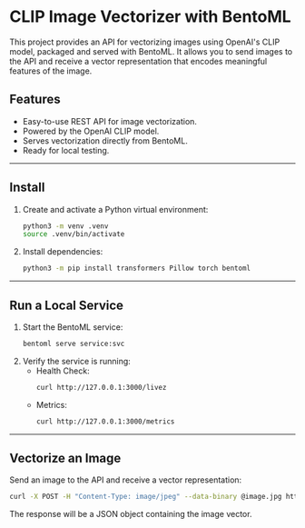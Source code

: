 # CLIP Image Vectorizer with BentoML

This project provides an API for vectorizing images using OpenAI's CLIP model, packaged and served with BentoML. It allows you to send images to the API and receive a vector representation that encodes meaningful features of the image.

## Features
- Easy-to-use REST API for image vectorization.
- Powered by the OpenAI CLIP model.
- Serves vectorization directly from BentoML.
- Ready for local testing.

---

## Install

1. Create and activate a Python virtual environment:
   ```bash
   python3 -m venv .venv
   source .venv/bin/activate
   ```
2. Install dependencies:
   ```bash
   python3 -m pip install transformers Pillow torch bentoml
   ```

---

## Run a Local Service

1. Start the BentoML service:
   ```bash
   bentoml serve service:svc
   ```
2. Verify the service is running:
   - Health Check:
     ```bash
     curl http://127.0.0.1:3000/livez
     ```
   - Metrics:
     ```bash
     curl http://127.0.0.1:3000/metrics
     ```

---

## Vectorize an Image

Send an image to the API and receive a vector representation:

```bash
curl -X POST -H "Content-Type: image/jpeg" --data-binary @image.jpg http://127.0.0.1:3000/vectorize
```

The response will be a JSON object containing the image vector.
